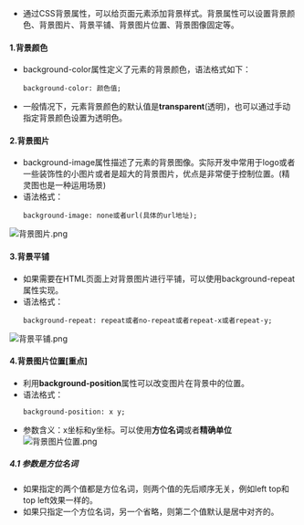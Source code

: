 - 通过CSS背景属性，可以给页面元素添加背景样式。背景属性可以设置背景颜色、背景图片、背景平铺、背景图片位置、背景图像固定等。
#### 1.背景颜色
- background-color属性定义了元素的背景颜色，语法格式如下：
    ```
    background-color: 颜色值;
    ```
- 一般情况下，元素背景颜色的默认值是**transparent**(透明)，也可以通过手动指定背景颜色设置为透明色。
#### 2.背景图片
- background-image属性描述了元素的背景图像。实际开发中常用于logo或者一些装饰性的小图片或者是超大的背景图片，优点是非常便于控制位置。(精灵图也是一种运用场景)
- 语法格式：
    ```
    background-image: none或者url(具体的url地址);
    ```
![背景图片.png](https://upload-images.jianshu.io/upload_images/13407176-24e55442e9df0b0a.png?imageMogr2/auto-orient/strip%7CimageView2/2/w/1240)
#### 3.背景平铺
- 如果需要在HTML页面上对背景图片进行平铺，可以使用background-repeat属性实现。
- 语法格式：
    ```
    background-repeat: repeat或者no-repeat或者repeat-x或者repeat-y;
    ```
![背景平铺.png](https://upload-images.jianshu.io/upload_images/13407176-3a056ed058daad11.png?imageMogr2/auto-orient/strip%7CimageView2/2/w/1240)
#### 4.背景图片位置[重点]
- 利用**background-position**属性可以改变图片在背景中的位置。
- 语法格式：
    ```
    background-position: x y;
    ```
- 参数含义：x坐标和y坐标。可以使用**方位名词**或者**精确单位**
![背景图片位置.png](https://upload-images.jianshu.io/upload_images/13407176-ae7d261fb11c44e0.png?imageMogr2/auto-orient/strip%7CimageView2/2/w/1240)
##### 4.1 参数是方位名词
- 如果指定的两个值都是方位名词，则两个值的先后顺序无关，例如left top和top left效果一样的。
- 如果只指定一个方位名词，另一个省略，则第二个值默认是居中对齐的。
